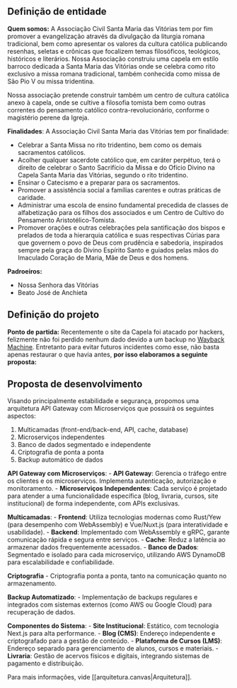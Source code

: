 ## Definição de entidade

**Quem somos:** A Associação Civil Santa Maria das Vitórias tem por fim promover a evangelização através da divulgação da liturgia romana tradicional, bem como apresentar os valores da cultura católica publicando resenhas, seletas e crônicas que focalizem temas filosóficos, teológicos, históricos e literários. Nossa Associação construiu uma capela em estilo barroco dedicada a Santa Maria das Vitórias onde se celebra como rito exclusivo a missa romana tradicional, também conhecida como missa de São Pio V ou missa tridentina.

Nossa associação pretende construir também um centro de cultura católica anexo à capela, onde se cultive a filosofia tomista bem como outras correntes do pensamento católico contra-revolucionário, conforme o magistério perene da Igreja.

**Finalidades**: A Associação Civil Santa Maria das Vitórias tem por finalidade:
- Celebrar a Santa Missa no rito tridentino, bem como os demais sacramentos católicos.
- Acolher qualquer sacerdote católico que, em caráter perpétuo, terá o direito de celebrar o Santo Sacrifício da Missa e do Ofício Divino na Capela Santa Maria das Vitórias, segundo o rito tridentino.
- Ensinar o Catecismo e a preparar para os sacramentos.
- Promover a assistência social a famílias carentes e outras práticas de caridade.
- Administrar uma escola de ensino fundamental precedida de classes de alfabetização para os filhos dos associados e um Centro de Cultivo do Pensamento Aristotélico-Tomista.
- Promover orações e outras celebrações pela santificação dos bispos e prelados de toda a hierarquia católica e suas respectivas Cúrias para que governem o povo de Deus com prudência e sabedoria, inspirados sempre pela graça do Divino Espírito Santo e guiados pelas mãos do Imaculado Coração de Maria, Mãe de Deus e dos homens.

**Padroeiros:**
- Nossa Senhora das Vitórias
- Beato José de Anchieta

## Definição do projeto
**Ponto de partida:** Recentemente o site da Capela foi atacado por hackers, felizmente não foi perdido nenhum dado devido a um backup no [Wayback Machine](https://web.archive.org/web/20220705213743/http://santamariadasvitorias.org/). Entretanto para evitar futuros incidentes como esse, não basta apenas restaurar o que havia antes, **por isso elaboramos a seguinte proposta:**

## **Proposta de desenvolvimento**
Visando principalmente estabilidade e segurança, propomos uma arquitetura API Gateway com Microserviços que possuirá os seguintes aspectos:
1. Multicamadas (front-end/back-end, API, cache, database)
2. Microserviços independentes
3. Banco de dados segmentado e independente
4. Criptografia de ponta a ponta
5. Backup automático de dados

**API Gateway com Microserviços**:
    - **API Gateway**: Gerencia o tráfego entre os clientes e os microserviços. Implementa autenticação, autorização e monitoramento.
    - **Microserviços Independentes**: Cada serviço é projetado para atender a uma funcionalidade específica (blog, livraria, cursos, site institucional) de forma independente, com APIs exclusivas.
 
**Multicamadas**:
    - **Frontend**: Utiliza tecnologias modernas como Rust/Yew (para desempenho com WebAssembly) e Vue/Nuxt.js (para interatividade e usabilidade).
    - **Backend**: Implementado com WebAssembly e gRPC, garante comunicação rápida e segura entre serviços.
    - **Cache**: Reduz a latência ao armazenar dados frequentemente acessados.
    - **Banco de Dados**: Segmentado e isolado para cada microserviço, utilizando AWS DynamoDB para escalabilidade e confiabilidade.

**Criptografia**
    - Criptografia ponta a ponta, tanto na comunicação quanto no armazenamento.

**Backup Automatizado**:
    - Implementação de backups regulares e integrados com sistemas externos (como AWS ou Google Cloud) para recuperação de dados.

**Componentes do Sistema**:
    - **Site Institucional**: Estático, com tecnologia Next.js para alta performance.
    - **Blog (CMS)**: Endereço independente e criptografado para a gestão de conteúdo.
    - **Plataforma de Cursos (LMS)**: Endereço separado para gerenciamento de alunos, cursos e materiais.
    - **Livraria**: Gestão de acervos físicos e digitais, integrando sistemas de pagamento e distribuição.

Para mais informações, vide [[arquitetura.canvas|Arquitetura]].